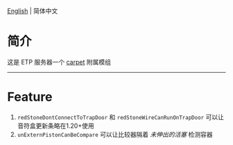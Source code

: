 [English](https://github.com/KathleenCome/Carpet-ETP-Addition) | 简体中文
# 简介
这是 ETP 服务器一个 [carpet](https://github.com/gnembon/fabric-carpet) 附属模组

----

# Feature
1. ``redStoneDontConnectToTrapDoor`` 和 ``redStoneWireCanRunOnTrapDoor`` 可以让音符盒更新条略在1.20+使用
2. ``unExternPistonCanBeCompare`` 可以让比较器隔着 _未伸出的活塞_ 检测容器